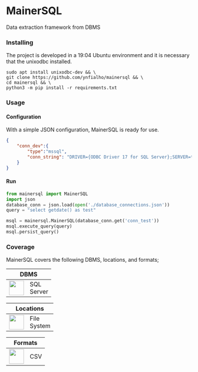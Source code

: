 # MainerSQL

Data extraction framework from DBMS

### Installing
The project is developed in a 19:04 Ubuntu environment and it is necessary that the unixodbc installed.

```shell
sudo apt install unixodbc-dev && \
git clone https://github.com/ynfialho/mainersql && \
cd mainersql && \
python3 -m pip install -r requirements.txt
```

### Usage
#### Configuration
With a simple JSON configuration, MainerSQL is ready for use.

```json
{
    "conn_dev":{
        "type":"mssql",
        "conn_string": "DRIVER={ODBC Driver 17 for SQL Server};SERVER=test;DATABASE=dbtest;UID=user;PWD=password"
    }
}
```
#### Run
```python
from mainersql import MainerSQL
import json
database_conn = json.load(open('./database_connections.json'))
query = "select getdate() as test"

msql = mainersql.MainerSQL(database_conn.get('conn_test'))
msql.execute_query(query)
msql.persist_query()
```

### Coverage
MainerSQL covers the following DBMS, locations, and formats;

<table>
	<thead>
		<tr>
			<th colspan="2">DBMS</th>
		</tr>
	</thead>
	<tbody>
		<tr><td style="text-align: center; height=40px;"><img height="40" src="https://cdn.worldvectorlogo.com/logos/microsoft-sql-server.svg" />                                    </td><td style="width: 0px;">SQL Server</tr>
	</tbody>
</table>

<table>
	<thead>
		<tr>
			<th colspan="2">Locations</th>
		</tr>
	</thead>
	<tbody>
		<tr><td style="text-align: center; height=40px;"><img height="40" src="https://image.flaticon.com/icons/svg/567/567800.svg" />                                    </td><td style="width: 0px;">File System</tr>
	</tbody>
</table>

<table>
	<thead>
		<tr>
			<th colspan="2">Formats</th>
		</tr>
	</thead>
	<tbody>
		<tr><td style="text-align: center; height=40px;"><img height="40" src="https://image.flaticon.com/icons/png/512/1263/1263920.png" />                                    </td><td style="width: 0px;">CSV</tr>
	</tbody>
</table>